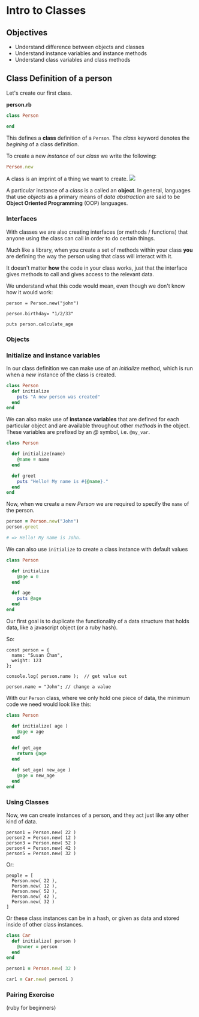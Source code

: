 # Intro to Classes


## Objectives
* Understand difference between objects and classes
* Understand instance variables and instance methods
* Understand class variables and class methods


## Class Definition of a person

Let's create our first class.

**person.rb**

```ruby
class Person

end
```

This defines a **class** definition of a `Person`. The *class* keyword denotes the *begining* of a class definition.

To create a new *instance* of our *class* we write the following:

```ruby
Person.new
```

A class is an imprint of a thing we want to create.
![](https://media.giphy.com/media/6djJPJeaWwTrW/giphy.gif)



A particular instance of a *class* is a called an **object**. In general, languages that use *objects* as a primary means of *data abstraction* are said to be **Object Oriented Programming** (OOP) languages.


### Interfaces

With classes we are also creating interfaces (or methods / functions) that anyone using the class can call in order to do certain things.

Much like a library, when you create a set of methods within your class **you** are defining the way the person using that class will interact with it.

It doesn't matter __how__ the code in your class works, just that the interface gives methods to call and gives access to the relevant data.


We understand what this code would mean, even though we don't know how it would work:
```
person = Person.new("john")

person.birthday= "1/2/33"

puts person.calculate_age
```



### Objects


### Initialize and instance variables

In our class definition we can make use of an *initialize* method, which is run when a *new* instance of the class is created.

```ruby
class Person
  def initialize
    puts "A new person was created"
  end
end
```



We can also make use of **instance variables** that are defined for each particular object and are available throughout other *methods* in the object. These variables are prefixed by an *@* symbol, i.e. `@my_var`.

```ruby
class Person

  def initialize(name)
    @name = name
  end

  def greet
    puts "Hello! My name is #{@name}."
  end
end
```



Now, when we create a new *Person* we are required to specify the `name` of the person.

```ruby
person = Person.new("John")
person.greet

# => Hello! My name is John.
```

We can also use `initialize` to create a class instance with default values
```ruby
class Person

  def initialize
    @age = 0
  end

  def age
    puts @age
  end
end
```

Our first goal is to duplicate the functionality of a data structure that holds data, like a javascript object (or a ruby hash).

So:
```
const person = {
  name: "Susan Chan",
  weight: 123
};

console.log( person.name );  // get value out

person.name = "John"; // change a value
```

With our `Person` class, where we only hold one piece of data, the minimum code we need would look like this:

```ruby
class Person

  def initialize( age )
    @age = age
  end

  def get_age
    return @age
  end

  def set_age( new_age )
    @age = new_age
  end
end
```

### Using Classes
Now, we can create instances of a person, and they act just like any other kind of data.

```
person1 = Person.new( 22 )
person2 = Person.new( 12 )
person3 = Person.new( 52 )
person4 = Person.new( 42 )
person5 = Person.new( 32 )
```

Or:

```
people = [
  Person.new( 22 ),
  Person.new( 12 ),
  Person.new( 52 ),
  Person.new( 42 ),
  Person.new( 32 )
]
```

Or these class instances can be in a hash, or given as data and stored inside of other class instances.

```ruby
class Car
  def initialize( person )
    @owner = person
  end
end

person1 = Person.new( 32 )

car1 = Car.new( person1 )
```
### Pairing Exercise
(ruby for beginners)

